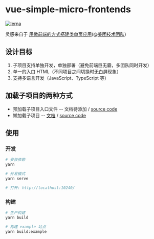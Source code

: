 # vue-simple-micro-frontends

[![lerna](https://img.shields.io/badge/maintained%20with-lerna-cc00ff.svg)](https://lernajs.io/)

灵感来自于 [用微前端的方式搭建类单页应用](https://tech.meituan.com/fe_tiny_spa.html)(@[美团技术团队](https://tech.meituan.com))

## 设计目标

1. 子项目支持单独开发，单独部署（避免前端巨无霸，多团队同时开发）
2. 单一的入口 HTML（不同项目之间切换时无白屏现象）
3. 支持多语言开发（JavaScript、TypeScript 等）

## 加载子项目的两种方式

- 预加载子项目入口文件 -- 文档待添加 / [source code](https://github.com/zh-rocco/vue-simple-micro-frontends/tree/master)
- 懒加载子项目 -- [文档](./v1.md) / [source code](https://github.com/zh-rocco/vue-simple-micro-frontends/tree/v1)

## 使用

### 开发

```bash
# 安装依赖
yarn

# 开发模式
yarn serve

# 打开: http://localhost:10240/
```

### 构建

```bash
# 生产构建
yarn build

# 构建 example 站点
yarn build:example
```
